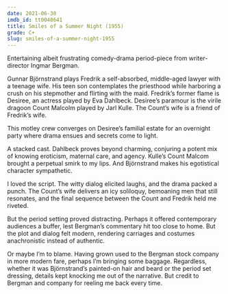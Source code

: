 ```yaml
---
date: 2021-06-30
imdb_id: tt0048641
title: Smiles of a Summer Night (1955)
grade: C+
slug: smiles-of-a-summer-night-1955
---
```


Entertaining albeit frustrating comedy-drama period-piece from writer-director Ingmar Bergman.

<!-- end -->

Gunnar Björnstrand plays Fredrik a self-absorbed, middle-aged lawyer with a teenage wife. His teen son contemplates the priesthood while harboring a crush on his stepmother and flirting with the maid. Fredrik’s former flame is Desiree, an actress played by Eva Dahlbeck. Desiree’s paramour is the virile dragoon Count Malcolm played by Jarl Kulle. The Count’s wife is a friend of Fredrik’s wife.

This motley crew converges on Desiree’s familial estate for an overnight party where drama ensues and secrets come to light.

A stacked cast. Dahlbeck proves beyond charming, conjuring a potent mix of knowing eroticism, maternal care, and agency. Kulle’s Count Malcom brought a perpetual smirk to my lips. And Björnstrand makes his egotistical character sympathetic.

I loved the script. The witty dialog elicited laughs, and the drama packed a punch. The Count’s wife delivers an icy soliloquy, bemoaning men that still resonates, and the final sequence between the Count and Fredrik held me riveted.

But the period setting proved distracting. Perhaps it offered contemporary audiences a buffer, lest Bergman’s commentary hit too close to home. But the plot and dialog felt modern, rendering carriages and costumes anachronistic instead of authentic.

Or maybe I’m to blame. Having grown used to the Bergman stock company in more modern fare, perhaps I’m bringing some baggage. Regardless, whether it was Björnstrand’s painted-on hair and beard or the period set dressing, details kept knocking me out of the narrative. But credit to Bergman and company for reeling me back every time.